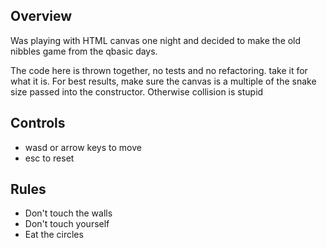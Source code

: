 ## Overview
Was playing with HTML canvas one night and decided to make the old nibbles game from the qbasic days. 

The code here is thrown together, no tests and no refactoring. take it for what it is. 
For best results, make sure the canvas is a multiple of the snake size passed into the constructor. Otherwise collision is stupid

## Controls
* wasd or arrow keys to move
* esc to reset

## Rules
* Don't touch the walls
* Don't touch yourself
* Eat the circles